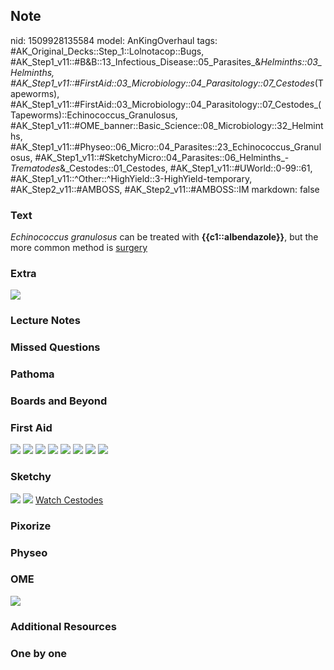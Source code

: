 ## Note
nid: 1509928135584
model: AnKingOverhaul
tags: #AK_Original_Decks::Step_1::Lolnotacop::Bugs, #AK_Step1_v11::#B&B::13_Infectious_Disease::05_Parasites_&_Helminths::03_Helminths, #AK_Step1_v11::#FirstAid::03_Microbiology::04_Parasitology::07_Cestodes_(Tapeworms), #AK_Step1_v11::#FirstAid::03_Microbiology::04_Parasitology::07_Cestodes_(Tapeworms)::Echinococcus_Granulosus, #AK_Step1_v11::#OME_banner::Basic_Science::08_Microbiology::32_Helminths, #AK_Step1_v11::#Physeo::06_Micro::04_Parasites::23_Echinococcus_Granulosus, #AK_Step1_v11::#SketchyMicro::04_Parasites::06_Helminths_-_Trematodes_&_Cestodes::01_Cestodes, #AK_Step1_v11::#UWorld::0-99::61, #AK_Step1_v11::^Other::^HighYield::3-HighYield-temporary, #AK_Step2_v11::#AMBOSS, #AK_Step2_v11::#AMBOSS::IM
markdown: false

### Text
<i>Echinococcus granulosus</i> can be treated with
<b>{{c1::albendazole}}</b>, but the more common method is
<u>surgery</u>

### Extra
<img src="paste-54589034332283.jpg">

### Lecture Notes


### Missed Questions


### Pathoma


### Boards and Beyond


### First Aid
<img src="tmp2uokt1oq.png"> <img src="tmpu4ceydka.png"> <img src=
"tmpr1sv3awt.png"> <img src="tmp00t_i2fx.png"> <img src=
"tmpwlt_qb4b.png"> <img src="tmpcyvrcjh2.png"> <img src=
"tmpab_7b85t.png"> <img src="tmphyxaeihd.png">

### Sketchy
<img src="paste-98964636434435%20(1).jpg"> <img src=
"paste-72551b9d7e459b48a070bbcbc98756c856e20233.png"> <a href=
"https://dashboard.sketchy.com/study/medical/courses/medical-microbiology/units/medical-microbiology-parasites/videos/medical-microbiology-parasites-helminths-trematodes-and-cestodes-cestodes?utm_source=anki&utm_medium=partnership&utm_campaign=february_update&utm_content=medical">
Watch Cestodes</a>

### Pixorize


### Physeo


### OME
<div class="ome-widget">
  <a href=
  "https://onlinemeded.org/spa/microbiology/helminths/acquire?ref=anki">
  <img src="_OME_AnkiFlashcards_Lesson_5.png"></a>
</div>

### Additional Resources


### One by one

